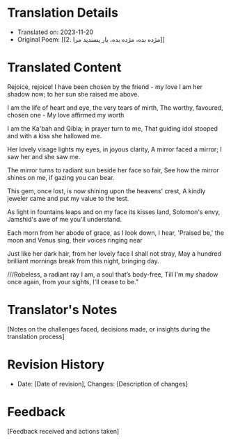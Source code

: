 # Translation Details
- Translated on: 2023-11-20
- Original Poem: [[2. مژده بده، مژده بده، یار پسندید مرا]]

# Translated Content
Rejoice, rejoice! I have been chosen by the  friend - my love
I am her shadow now; to her sun she raised me above.

I am the life of heart and eye, the very tears of mirth,
The worthy, favoured, chosen one - My love affirmed my worth

I am the Ka'bah and Qibla; in prayer turn to me,
That guiding idol stooped and with a kiss she hallowed me.

Her lovely visage lights my eyes, in joyous clarity,
A mirror faced a mirror; I saw her and she saw me.

The mirror turns to radiant sun beside her face so fair,
See how the mirror shines on me, if gazing you can bear.

This gem, once lost, is now shining upon the heavens' crest,
A kindly jeweler came and put my value to the test.

As light in fountains leaps and on my face its kisses land,
Solomon's envy, Jamshid's awe of me you'll understand.

Each morn from her abode of grace, as I look down, I hear,
'Praised be,' the moon and Venus sing, their voices ringing near

Just like her dark hair, from her lovely face I shall not stray,
May a hundred brilliant mornings break from this night, bringing day.

///Robeless, a radiant ray I am, a soul that’s body-free, Till I'm my shadow once again, from your sights, I'll cease to be."
# Translator's Notes
[Notes on the challenges faced, decisions made, or insights during the translation process]

# Revision History
- Date: [Date of revision], Changes: [Description of changes]

# Feedback
[Feedback received and actions taken]

